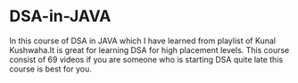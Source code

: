 # DSA-in-JAVA
In this course of DSA in JAVA which I have learned from playlist of Kunal Kushwaha.It is great for learning DSA for high placement levels.
This course consist of 69 videos if you are someone who is starting DSA quite late this course is best for you.

